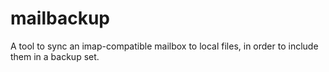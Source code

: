 # mailbackup
A tool to sync an imap-compatible mailbox to local files, in order to include them in a backup set.

